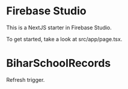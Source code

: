# Firebase Studio

This is a NextJS starter in Firebase Studio.

To get started, take a look at src/app/page.tsx.
# BiharSchoolRecords

Refresh trigger.